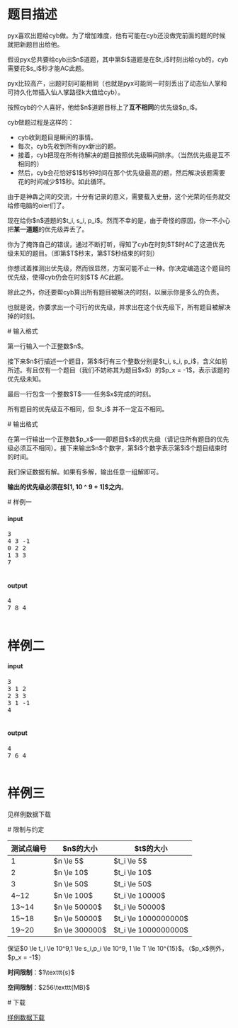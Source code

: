 # 题目描述

<p>pyx喜欢出题给cyb做。为了增加难度，他有可能在cyb还没做完前面的题的时候就把新题目出给他。</p>
<p>假设pyx总共要给cyb出$n$道题，其中第$i$道题是在$t_i$时刻出给cyb的，cyb需要花$s_i$秒才能AC此题。</p>
<p>pyx比较高产，出题时刻可能相同（也就是pyx可能同一时刻丢出了动态仙人掌和可持久化带插入仙人掌路径k大值给cyb）。</p>
<p>按照cyb的个人喜好，他给$n$道题目标上了<strong>互不相同</strong>的优先级$p_i$。</p>
<p>cyb做题过程是这样的：</p>
<ul><li>cyb收到题目是瞬间的事情。</li>
<li>每次，cyb先收到所有pyx新出的题。</li>
<li>接着，cyb把现在所有待解决的题目按照优先级瞬间排序。（当然优先级是互不相同的）</li>
<li>然后，cyb会花恰好$1$秒钟时间在那个优先级最高的题，然后解决该题需要花的时间减少$1$秒。如此循环。</li>
</ul><p>由于是神犇之间的交流，十分有记录的意义，需要载入史册，这个光荣的任务就交给修电脑的oier们了。</p>
<p>现在给你$n$道题的$t_i, s_i, p_i$。然而不幸的是，由于奇怪的原因，你一不小心把<strong>某一道题</strong>的优先级弄丢了。</p>
<p>你为了掩饰自己的错误，通过不断打听，得知了cyb在时刻$T$时AC了这道优先级未知的题目。（即第$T$秒末，第$T$秒结束的时刻）</p>
<p>你想试着推测出优先级，然而很显然，方案可能不止一种。你决定编造这个题目的优先级，使得cyb仍会在时刻$T$ AC此题。</p>
<p>除此之外，你还要帮cyb算出所有题目被解决的时刻，以展示你是多么的负责。</p>
<p>也就是说，你要求出一个可行的优先级，并求出在这个优先级下，所有题目被解决掉的时刻。</p>
# 输入格式


<p>第一行输入一个正整数$n$。</p>
<p>接下来$n$行描述一个题目，第$i$行有三个整数分别是$t_i, s_i, p_i$，含义如前所述。有且仅有一个题目（我们不妨称其为题目$x$）的$p_x = -1$，表示该题的优先级未知。</p>
<p>最后一行包含一个整数$T$——任务$x$完成的时刻。</p>
<p>所有题目的优先级互不相同，但 $t_i$ 并不一定互不相同。</p>
# 输出格式


<p>在第一行输出一个正整数$p_x$——即题目$x$的优先级（请记住所有题目的优先级必须互不相同）。接下来输出$n$个数字，第$i$个数字表示第$i$个题目结束时的时间。</p>
<p>我们保证数据有解。如果有多解，输出任意一组解即可。</p>
<p><strong>输出的优先级必须在$[1, 10 ^ 9 + 1]$之内</strong>。</p>
# 样例一


<h4>input</h4>
<pre>3
4 3 -1
0 2 2
1 3 3
7

</pre>

<h4>output</h4>
<pre>4
7 8 4

</pre>

# 样例二


<h4>input</h4>
<pre>3
3 1 2
2 3 3
3 1 -1
4

</pre>

<h4>output</h4>
<pre>4
7 6 4

</pre>

# 样例三


<p>见样例数据下载</p>
# 限制与约定


<div class="table-responsive">
<table class="table table-bordered table-text-center table-vertical-middle"><thead><tr><th>测试点编号</th>
<th>$n$的大小</th>
<th>$t$的大小</th>
</tr></thead><tbody><tr><td>1</td><td>$n \le 5$</td><td>$t_i \le 5$</td>
</tr><tr><td>2</td><td>$n \le 10$</td><td>$t_i \le 10$</td>
</tr><tr><td>3</td><td>$n \le 50$</td><td>$t_i \le 50$</td>
</tr><tr><td>4~12</td><td>$n \le 100$</td><td>$t_i \le 10000$</td>
</tr><tr><td>13~14</td><td>$n \le 50000$</td><td>$t_i \le 50000$</td>
</tr><tr><td>15~18</td><td>$n \le 50000$</td><td>$t_i \le 1000000000$</td>
</tr><tr><td>19~20</td><td>$n \le 300000$</td><td>$t_i \le 1000000000$</td>
</tr></tbody></table></div>

<p>保证$0 \le t_i \le 10^9,1 \le s_i,p_i \le 10^9, 1 \le T \le 10^{15}$。（$p_x$例外，$p_x = -1$）</p>
<p><strong>时间限制</strong>：$1\texttt{s}$</p>
<p><strong>空间限制</strong>：$256\texttt{MB}$</p>
# 下载


<p><a href="/download.php?type=problem&amp;id=10">样例数据下载</a></p>
